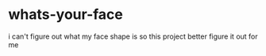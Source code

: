 # whats-your-face
i can't figure out what my face shape is so this project better figure it out for me
